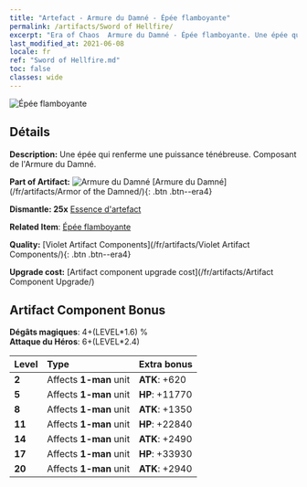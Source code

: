 ```yaml
---
title: "Artefact - Armure du Damné - Épée flamboyante"
permalink: /artifacts/Sword of Hellfire/
excerpt: "Era of Chaos  Armure du Damné - Épée flamboyante. Une épée qui renferme une puissance ténébreuse. Composant de l'Armure du Damné."
last_modified_at: 2021-06-08
locale: fr
ref: "Sword of Hellfire.md"
toc: false
classes: wide
---
```


 ![Épée flamboyante](/images/t/artifact_40301.png)



## Détails

 **Description:** Une épée qui renferme une puissance ténébreuse. Composant de l'Armure du Damné.

 **Part of Artifact:** ![Armure du Damné](/images/t/icon_artifact_30.png) [Armure du Damné](/fr/artifacts/Armor of the Damned/){: .btn .btn--era4}

 **Dismantle: 25x** [Essence d'artefact](/ItemsFR/con_905/)

 **Related Item**: [Épée flamboyante](/ItemsFR/art_121/)

 **Quality:** [Violet Artifact Components](/fr/artifacts/Violet Artifact Components/){: .btn .btn--era4}

 **Upgrade cost:** [Artifact component upgrade cost](/fr/artifacts/Artifact Component Upgrade/)

## Artifact Component Bonus

  **Dégâts magiques**: 4+(LEVEL\*1.6) %<br/>**Attaque du Héros**: 6+(LEVEL\*2.4)

  |  Level  | Type |    Extra bonus  | 
  |:--------|:-----|:----------------| 
  | **2** | Affects **1-man** unit | **ATK**: +620 | 
  | **5** | Affects **1-man** unit | **HP**: +11770 | 
  | **8** | Affects **1-man** unit | **ATK**: +1350 | 
  | **11** | Affects **1-man** unit | **HP**: +22840 | 
  | **14** | Affects **1-man** unit | **ATK**: +2490 | 
  | **17** | Affects **1-man** unit | **HP**: +33930 | 
  | **20** | Affects **1-man** unit | **ATK**: +2940 | 
